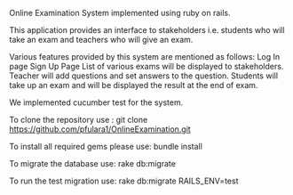 
 Online Examination System implemented using ruby on rails.
  		  
 This application provides an interface to stakeholders i.e. students who will take an exam and teachers who will give an exam.
	
  		  
 Various features provided by this system are mentioned as follows:
  Log In page
  Sign Up Page
  List of various exams will be displayed to stakeholders.
  Teacher will add questions and set answers to the question.
  Students will take up an exam and will be displayed the result at the end of exam.
  		  
We implemented cucumber test for the system.

To clone the repository use : git clone https://github.com/pfulara1/OnlineExamination.git

To install all required gems please use: bundle install

To migrate the database use: rake db:migrate

To run the test migration use: rake db:migrate RAILS_ENV=test






